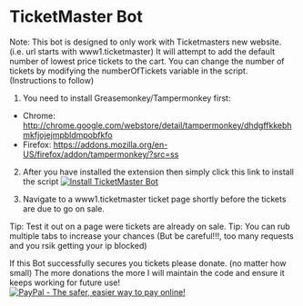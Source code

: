 # TicketMaster Bot

Note: This bot is designed to only work with Ticketmasters new website. (i.e. url starts with www1.ticketmaster)
It will attempt to add the default number of lowest price tickets to the cart.
You can change the number of tickets by modifying the numberOfTickets variable in the script. (Instructions to follow)


1) You need to install Greasemonkey/Tampermonkey first:
* Chrome: http://chrome.google.com/webstore/detail/tampermonkey/dhdgffkkebhmkfjojejmpbldmpobfkfo
* Firefox: https://addons.mozilla.org/en-US/firefox/addon/tampermonkey/?src=ss

2) After you have installed the extension then simply click this link to install the script
[![Install TicketMaster Bot](https://github.com/spikeruk/TicketmasterBot/blob/master/resources/install.png)](https://github.com/spikeruk/TicketmasterBot/blob/master/ticketmasterbot.user.js)

3. Navigate to a www1.ticketmaster ticket page shortly before the tickets are due to go on sale.

Tip: Test it out on a page were tickets are already on sale.
Tip: You can rub multiple tabs to increase your chances (But be careful!!!, too many requests and you rsik getting your ip blocked)


If this Bot successfully secures you tickets please donate. (no matter how small)
The more donations the more I will maintain the code and ensure it keeps working for future use! 
[![PayPal - The safer, easier way to pay online!](https://www.paypalobjects.com/en_GB/i/btn/btn_donate_SM.gif "PayPal - The safer, easier way to pay online!")](https://www.paypal.me/ticketmasterbot)
